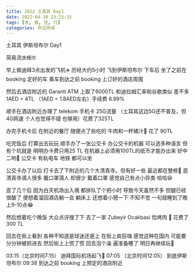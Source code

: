 ```yaml
---
title: 2022 土耳其 Day1
date: 2022-04-30 23:23:15
tags: [衣, 食, 住, 行]
categories: 所见所闻
---
```


土耳其 伊斯坦布尔 Day1

简易流水帐🤓

早上做迪拜3点出发的飞机✈️ 历经大约5小时 飞到伊斯坦布尔
下车后 坐了之前在 booking 定好的车 乘车到达之前 booking 上订好的酒店周围

然后去酒店附近的 Garanti ATM 上取了6000TL 和迪拉姆汇率和谷歌类似 差不多 1AED = 4TL （1AED = 1.8AED左右）手续费 6.99% 

顺手在酒店附近办理了 telekom 手机卡 25G流量 （土耳其这边5G还不普及，但4G网速 个人也觉得不错 也够用）花费了325TL

办完手机卡后 在附近的餐厅 随便点了些吃的 牛肉和一杯橘汁🤣 花了 90TL

吃完饭后 打算出去玩玩 顺手办了一张公交卡 办公交卡的机器 可以选多种语言 但有个坑就是 明明办卡费只用25 TL 在机器上必须用100TL的纸币才能办出来 好中二哟🤣 公交卡 有轨电车 地铁 都可以坐 

公交卡办了以后 打卡去了下附近的几个大清真寺。但有好一些 最近都在整修🤣 逛清真寺滴人很多 戴口罩滴人 却很少 戴着口罩 感觉自己有点小异类 哈哈😆

逛了几个后 因为白天机场出入境 都排队了个把小时 导致今天虽然不多 但腿已经很酸了 便想着溜回酒店躺一会 躺床上 还想着小憩一下 不知不觉 一句就睡到了晚上9-10点😂

然后想着吃个晚饭 大众点评搜了下 去了一家 Zubeyir Ocakbasi 恰烤肉 🤣 花费了 300 TL

回去在街上看到 各种不知道是球迷还是上 在街上疯狂嗨 感觉这种在国内 可能要分分钟被抓进去 然后街上上慌了慌 回去泡个澡 遍准备睡了 明日再继续玩🤣



03:15（北京时间7:15）
迪拜国际机场起飞🛫️
07:05 （北京时间12:05）
到底伊斯坦布尔
09:38
到达之前 booking 上预定的酒店附近

